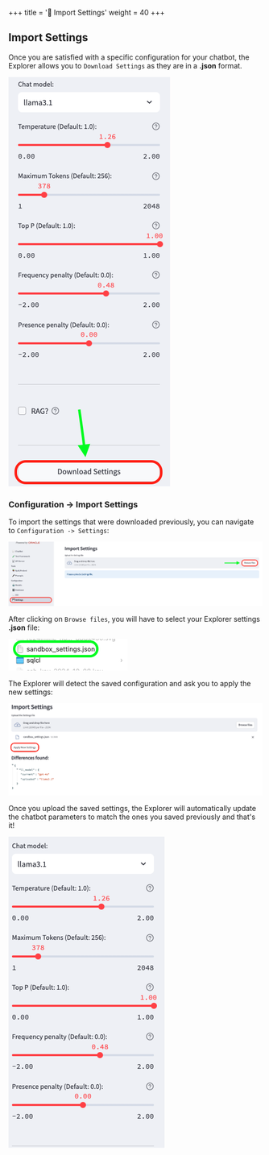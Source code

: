 +++
title = '💾 Import Settings'
weight = 40
+++

<!--
Copyright (c) 2023, 2024, Oracle and/or its affiliates.
Licensed under the Universal Permissive License v1.0 as shown at http://oss.oracle.com/licenses/upl.
-->
## Import Settings

Once you are satisfied with a specific configuration for your chatbot, the Explorer allows you to `Download Settings` as they are in a **.json** format. 

![Download settings](images/download-settings.png)

### Configuration -> Import Settings

To import the settings that were downloaded previously, you can navigate to `Configuration -> Settings`:

![Import settings](images/import-settings.png)

After clicking on `Browse files`, you will have to select your Explorer settings **.json** file:

![Sandbox settings](images/sandbox-settings.png)

The Explorer will detect the saved configuration and ask you to apply the new settings:

![Apply settings](images/apply-settings.png)

Once you upload the saved settings, the Explorer will automatically update the chatbot parameters to match the ones you saved previously and that's it!

![Uploaded settings](images/uploaded-settings.png)